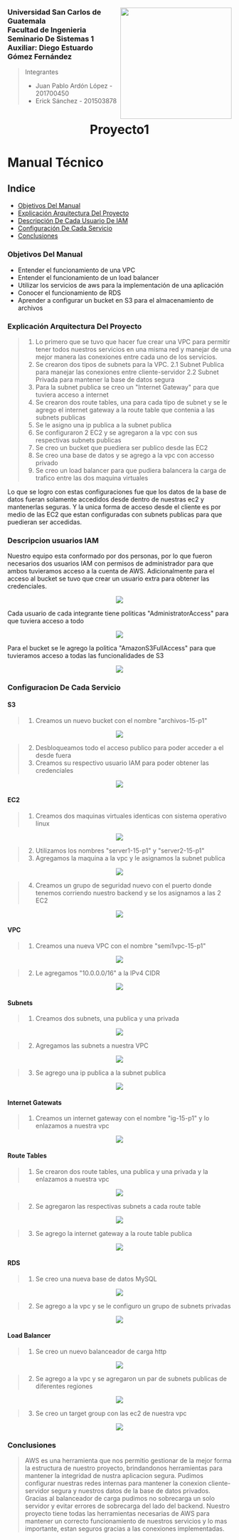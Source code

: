 ### <img align="right"  src="https://github.com/JuanPa09/UStorage/blob/main/Images/LOGOUSAC.png" width="250px"/>   Universidad San Carlos de Guatemala <br> Facultad de Ingenieria <br> Seminario De Sistemas 1 <br> Auxiliar: Diego Estuardo Gómez Fernández 
> Integrantes <br> 
> - Juan Pablo Ardón López -            201700450 <br> 
> - Erick Sánchez -  201503878 

<h1 align="center">Proyecto1</h1>

# Manual Técnico

## Indice

- [Objetivos Del Manual](#f1)
- [Explicación Arquitectura Del Proyecto](#f2)
- [Descripción De Cada Usuario De IAM](#f3)
- [Configuración De Cada Servicio](#f4)
- [Conclusiones](#f5)

<a name="f1"></a>

### Objetivos Del Manual

- Entender el funcionamiento de una VPC
- Entender el funcionamiento de un load balancer
- Utilizar los servicios de aws para la implementación de una aplicación
- Conocer el funcionamiento de RDS
- Aprender a configurar un bucket en S3 para el almacenamiento de archivos

<a name="f2"></a>

### Explicación Arquitectura Del Proyecto

> 1. Lo primero que se tuvo que hacer fue crear una VPC para permitir tener todos nuestros servicios en una misma red y manejar de una mejor manera las conexiones entre cada uno de los servicios. 
> 2. Se crearon dos tipos de subnets para la VPC. 
>  2.1 Subnet Publica para manejar las conexiones entre cliente-servidor
>  2.2 Subnet Privada para mantener la base de datos segura
> 3. Para la subnet publica se creo un "Internet Gateway" para que tuviera acceso a internet
> 4. Se crearon dos route tables, una para cada tipo de subnet y se le agrego el internet gateway a la route table que contenia a las subnets publicas
> 5. Se le asigno una ip publica a la subnet publica
> 6. Se configuraron 2 EC2 y se agregaron a la vpc con sus respectivas subnets publicas
> 7. Se creo un bucket que puediera ser publico desde las EC2
> 8. Se creo una base de datos y se agrego a la vpc con accesso privado
> 9. Se creo un load balancer para que pudiera balancera la carga de trafico entre las dos maquina virtuales

Lo que se logro con estas configuraciones fue que los datos de la base de datos fueran solamente accedidos desde dentro de nuestras ec2 y mantenerlas seguras. 
Y la unica forma de acceso desde el cliente es por medio de las EC2 que estan configuradas con subnets publicas para que puedieran ser accedidas. 

<a name="f3"></a>

### Descripcion usuarios IAM

Nuestro equipo esta conformado por dos personas, por lo que fueron necesarios dos usuarios IAM con permisos de administrador para que ambos tuvieramos acceso a la cuenta de AWS. Adicionalmente para el acceso al bucket se tuvo que crear un usuario extra para obtener las credenciales.
<p align="center"><img src="https://github.com/JuanPa09/UStorage/blob/main/Images/usuariosIAM.png" /></p>
Cada usuario de cada integrante tiene politicas "AdministratorAccess" para que tuviera acceso a todo
<p align="center"><img src="https://github.com/JuanPa09/UStorage/blob/main/Images/politicasUsuarios.png" /></p>
Para el bucket se le agrego la politica "AmazonS3FullAccess" para que tuvieramos acceso a todas las funcionalidades de S3
<p align="center"><img src="https://github.com/JuanPa09/UStorage/blob/main/Images/politicasBucket.png" /></p>

<a name="f4"></a>

### Configuracion De Cada Servicio

#### S3
> 1. Creamos un nuevo bucket con el nombre "archivos-15-p1"
<p align="center"><img src="https://github.com/JuanPa09/UStorage/blob/main/Images/BucketS3.png" /></p>

> 2. Desbloqueamos todo el acceso publico para poder acceder a el desde fuera
> 3. Creamos su respectivo usuario IAM para poder obtener las credenciales
<p align="center"><img src="https://github.com/JuanPa09/UStorage/blob/main/Images/politicasBucket.png" /></p>

#### EC2
> 1. Creamos dos maquinas virtuales identicas con sistema operativo linux
<p align="center"><img src="https://github.com/JuanPa09/UStorage/blob/main/Images/EC2s.png" /></p>

> 2. Utilizamos los nombres "server1-15-p1" y "server2-15-p1"
> 3. Agregamos la maquina a la vpc y le asignamos la subnet publica
<p align="center"><img src="https://github.com/JuanPa09/UStorage/blob/main/Images/confEC2.png" /></p>

> 4. Creamos un grupo de seguridad nuevo con el puerto donde tenemos corriendo nuestro backend y se los asignamos a las 2 EC2
<p align="center"><img src="https://github.com/JuanPa09/UStorage/blob/main/Images/sgEC2.png" /></p>

#### VPC
> 1. Creamos una nueva VPC con el nombre "semi1vpc-15-p1"
<p align="center"><img src="https://github.com/JuanPa09/UStorage/blob/main/Images/VPC.png" /></p>

> 2. Le agregamos "10.0.0.0/16" a la IPv4 CIDR
<p align="center"><img src="https://github.com/JuanPa09/UStorage/blob/main/Images/confVPC.png" /></p>

#### Subnets
> 1. Creamos dos subnets, una publica y una privada
<p align="center"><img src="https://github.com/JuanPa09/UStorage/blob/main/Images/subnets.png" /></p>

> 2. Agregamos las subnets a nuestra VPC
<p align="center"><img src="https://github.com/JuanPa09/UStorage/blob/main/Images/subnetsVPC.png" /></p>

> 3. Se agrego una ip publica a la subnet publica
<p align="center"><img src="https://github.com/JuanPa09/UStorage/blob/main/Images/subnetpubIP.png" /></p>

#### Internet Gatewats
> 1. Creamos un internet gateway con el nombre "ig-15-p1" y lo enlazamos a nuestra vpc
<p align="center"><img src="https://github.com/JuanPa09/UStorage/blob/main/Images/internetgateway.png" /></p>

#### Route Tables
> 1. Se crearon dos route tables, una publica y una privada y la enlazamos a nuestra vpc
<p align="center"><img src="https://github.com/JuanPa09/UStorage/blob/main/Images/routetables.png" /></p>

> 2. Se agregaron las respectivas subnets a cada route table
<p align="center"><img src="https://github.com/JuanPa09/UStorage/blob/main/Images/routetablessubnets.png" /></p>

> 3. Se agrego la internet gateway a la route table publica
<p align="center"><img src="https://github.com/JuanPa09/UStorage/blob/main/Images/routetableinternetgateaw.png" /></p>

#### RDS
> 1. Se creo una nueva base de datos MySQL
<p align="center"><img src="https://github.com/JuanPa09/UStorage/blob/main/Images/RDS.png" /></p>

> 2. Se agrego a la vpc y se le configuro un grupo de subnets privadas
<p align="center"><img src="https://github.com/JuanPa09/UStorage/blob/main/Images/RDSconf.png" /></p>

#### Load Balancer
> 1. Se creo un nuevo balanceador de carga http
<p align="center"><img src="https://github.com/JuanPa09/UStorage/blob/main/Images/loadbalancer.png" /></p>

> 2. Se agrego a la vpc y se agregaron un par de subnets publicas de diferentes regiones
<p align="center"><img src="https://github.com/JuanPa09/UStorage/blob/main/Images/loadbalancervpc.png" /></p>

> 3. Se creo un target group con las ec2 de nuestra vpc
<p align="center"><img src="https://github.com/JuanPa09/UStorage/blob/main/Images/loadbalancertargetgroup.png" /></p>


<a name="f5"></a>

### Conclusiones 

> AWS es una herramienta que nos permitio gestionar de la mejor forma la estructura de nuestro proyecto, brindandonos herramientas para mantener la integridad de nustra aplicacion segura. Pudimos configurar nuestras redes internas para mantener la conexion cliente-servidor segura y nuestros datos de la base de datos privados. Gracias al balanceador de carga pudimos no sobrecarga un solo servidor y evitar errores de sobrecarga del lado del backend. Nuestro proyecto tiene todas las herramientas necesarias de AWS para mantener un correcto funcionamiento de nuestros servicios y lo mas importante, estan seguros gracias a las conexiones implementadas.






